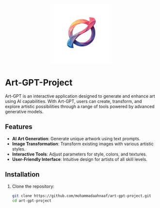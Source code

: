 <p align="center">
  <img src="/public/logo.png" alt="Art-GPT Logo" width="200">
</p>

# Art-GPT-Project

Art-GPT is an interactive application designed to generate and enhance art using AI capabilities. With Art-GPT, users can create, transform, and explore artistic possibilities through a range of tools powered by advanced generative models.

## Features

- **AI Art Generation**: Generate unique artwork using text prompts.
- **Image Transformation**: Transform existing images with various artistic styles.
- **Interactive Tools**: Adjust parameters for style, colors, and textures.
- **User-Friendly Interface**: Intuitive design for artists of all skill levels.

## Installation

1. Clone the repository:
   ```bash
   git clone https://github.com/mohammadaahnaaf/art-gpt-project.git
   cd art-gpt-project
   ```

